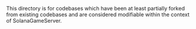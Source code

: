 This directory is for codebases which have been at least partially forked from existing codebases and are considered
modifiable within the context of SolanaGameServer.

